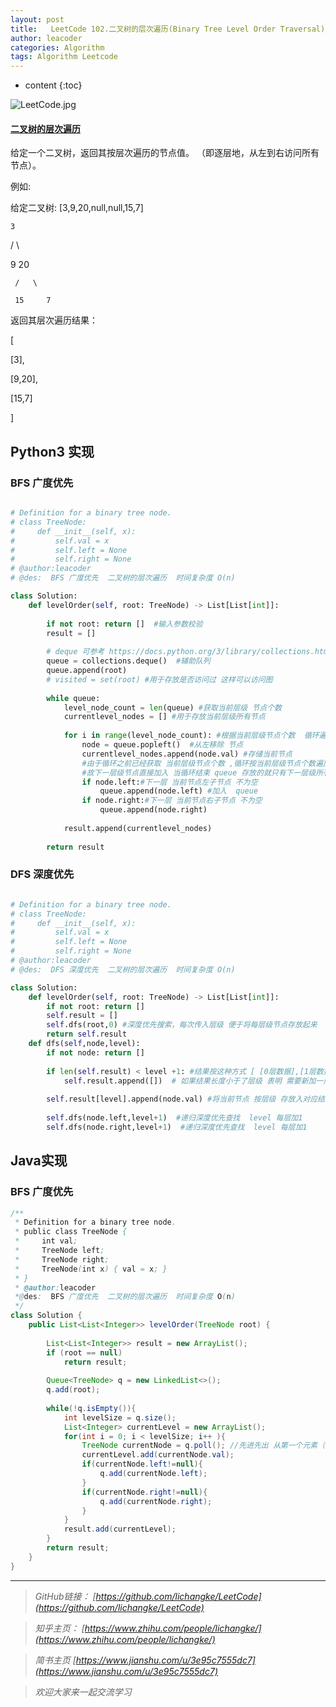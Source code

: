 ```yaml
---
layout: post
title:   LeetCode 102.二叉树的层次遍历(Binary Tree Level Order Traversal)
author: leacoder
categories: Algorithm 
tags: Algorithm Leetcode
---
```


* content
{:toc}


![LeetCode.jpg](https://upload-images.jianshu.io/upload_images/16846478-930fd3fd12d5700b.jpg?imageMogr2/auto-orient/strip%7CimageView2/2/w/1240)

#### [二叉树的层次遍历](https://leetcode-cn.com/problems/binary-tree-level-order-traversal/)

给定一个二叉树，返回其按层次遍历的节点值。 （即逐层地，从左到右访问所有节点）。

例如:

给定二叉树: [3,9,20,null,null,15,7]

    3

   /  \

  9  20

     /   \

     15     7

返回其层次遍历结果：

[

  [3],

  [9,20],

  [15,7]

]

## Python3 实现
### BFS 广度优先 
``` python

# Definition for a binary tree node.
# class TreeNode:
#     def __init__(self, x):
#         self.val = x
#         self.left = None
#         self.right = None
# @author:leacoder 
# @des:  BFS 广度优先  二叉树的层次遍历  时间复杂度 O(n)

class Solution:
    def levelOrder(self, root: TreeNode) -> List[List[int]]:
        
        if not root: return []  #输入参数校验
        result = []
        
        # deque 可参考 https://docs.python.org/3/library/collections.html#collections.deque
        queue = collections.deque()  #辅助队列  
        queue.append(root)
        # visited = set(root) #用于存放是否访问过 这样可以访问图
        
        while queue:
            level_node_count = len(queue) #获取当前层级 节点个数 
            currentlevel_nodes = [] #用于存放当前层级所有节点
            
            for i in range(level_node_count): #根据当前层级节点个数  循环遍历当前层级所有node
                node = queue.popleft()  #从左移除 节点
                currentlevel_nodes.append(node.val) #存储当前节点
                #由于循环之前已经获取 当前层级节点个数 ,循环按当前层级节点个数遍历并移除当前节点   
                #故下一层级节点直接加入 当循环结束 queue 存放的就只有下一层级所有节点 
                if node.left:#下一层 当前节点左子节点 不为空
                    queue.append(node.left) #加入  queue 
                if node.right:#下一层 当前节点右子节点 不为空
                    queue.append(node.right)
                    
            result.append(currentlevel_nodes)
            
        return result
```
### DFS 深度优先
``` python

# Definition for a binary tree node.
# class TreeNode:
#     def __init__(self, x):
#         self.val = x
#         self.left = None
#         self.right = None
# @author:leacoder 
# @des:  DFS 深度优先  二叉树的层次遍历  时间复杂度 O(n)

class Solution:
    def levelOrder(self, root: TreeNode) -> List[List[int]]:
        if not root: return []
        self.result = []
        self.dfs(root,0) #深度优先搜索，每次传入层级 便于将每层级节点存放起来
        return self.result
    def dfs(self,node,level):
        if not node: return []
        
        if len(self.result) < level +1: #结果按这种方式 [ [0层数据],[1层数据] ,... ,[n层数据] ] 存储
            self.result.append([])  # 如果结果长度小于了层级 表明 需要新加一层级数据存放[]
            
        self.result[level].append(node.val) #将当前节点 按层级 存放入对应结果中
        
        self.dfs(node.left,level+1)  #递归深度优先查找  level 每层加1
        self.dfs(node.right,level+1)  #递归深度优先查找  level 每层加1
```
## Java实现
### BFS 广度优先
``` java
/**
 * Definition for a binary tree node.
 * public class TreeNode {
 *     int val;
 *     TreeNode left;
 *     TreeNode right;
 *     TreeNode(int x) { val = x; }
 * }
 * @author:leacoder 
 *@des:  BFS 广度优先  二叉树的层次遍历  时间复杂度 O(n)
 */
class Solution {
    public List<List<Integer>> levelOrder(TreeNode root) {
        
        List<List<Integer>> result = new ArrayList();
        if (root == null)
            return result;
        
        Queue<TreeNode> q = new LinkedList<>();
        q.add(root);
        
        while(!q.isEmpty()){
            int levelSize = q.size();
            List<Integer> currentLevel = new ArrayList();
            for(int i = 0; i < levelSize; i++ ){
                TreeNode currentNode = q.poll(); //先进先出 从第一个元素（头部）  移除
                currentLevel.add(currentNode.val);
                if(currentNode.left!=null){
                    q.add(currentNode.left);
                }
                if(currentNode.right!=null){
                    q.add(currentNode.right);
                }
            }
            result.add(currentLevel);
        }
        return result;
    }
}
```


----
>*GitHub链接：*
>*[https://github.com/lichangke/LeetCode](https://github.com/lichangke/LeetCode)*

>*知乎主页：*
>*[https://www.zhihu.com/people/lichangke/](https://www.zhihu.com/people/lichangke/)*

>*简书主页*
>*[https://www.jianshu.com/u/3e95c7555dc7](https://www.jianshu.com/u/3e95c7555dc7)*

>*欢迎大家来一起交流学习*